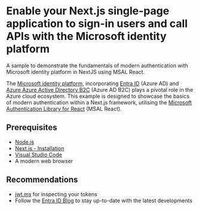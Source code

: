 # Enable your Next.js single-page application to sign-in users and call APIs with the Microsoft identity platform
A sample to demonstrate the fundamentals of modern authentication with Microsoft identity platform in NextJS using MSAL React.

The [Microsoft identity platform](https://docs.microsoft.com/azure/active-directory/develop/v2-overview), incorporating [Entra ID](https://learn.microsoft.com/en-au/entra/fundamentals/whatis) (Azure AD) and [Azure Azure Active Directory B2C](https://docs.microsoft.com/azure/active-directory-b2c/overview) (Azure AD B2C) plays a pivotal role in the Azure cloud ecosystem.
This example is designed to showcase the basics of modern authentication within a Next.js framework, utilising the [Microsoft Authentication Library for React](https://github.com/AzureAD/microsoft-authentication-library-for-js/tree/dev/lib/msal-react) (MSAL React).

## Prerequisites

- [Node.js](https://nodejs.org/en/download/)
- [Next.js - Installation](https://nextjs.org/docs/getting-started/installation)
- [Visual Studio Code](https://code.visualstudio.com/download)
- A modern web browser

## Recommendations

- [jwt.ms](https://jwt.ms) for inspecting your tokens
- Follow the [Entra ID Blog](https://techcommunity.microsoft.com/t5/microsoft-entra-blog/bg-p/Identity) to stay up-to-date with the latest developments

